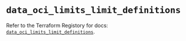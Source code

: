 # `data_oci_limits_limit_definitions`

Refer to the Terraform Registory for docs: [`data_oci_limits_limit_definitions`](https://registry.terraform.io/providers/oracle/oci/6.18.0/docs/data-sources/limits_limit_definitions).

